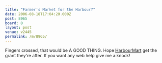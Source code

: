 ```yaml
---
title: "Farmer's Market for the Harbour?"
date: 2006-08-18T17:04:20.000Z
post: 8965
board: 8
layout: post
venue: v2445
permalink: /m/8965/
---
```

Fingers crossed, that would be A GOOD THING. Hope <a href="https://www.google.co.uk/search?q=harbourmart">HarbourMart</a> get the grant they're after. If you want any web help give me a knock!
